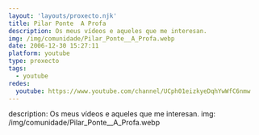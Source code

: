 ```yaml
---
layout: 'layouts/proxecto.njk'
title: Pilar Ponte  A Profa
description: Os meus vídeos e aqueles que me interesan.
img: /img/comunidade/Pilar_Ponte__A_Profa.webp
date: 2006-12-30 15:27:11
platform: youtube
type: proxecto
tags:
  - youtube
redes:
  youtube: https://www.youtube.com/channel/UCph01eizkyeDqhYwWfC6nmw
---
```

description: Os meus vídeos e aqueles que me interesan.
img: /img/comunidade/Pilar_Ponte__A_Profa.webp
